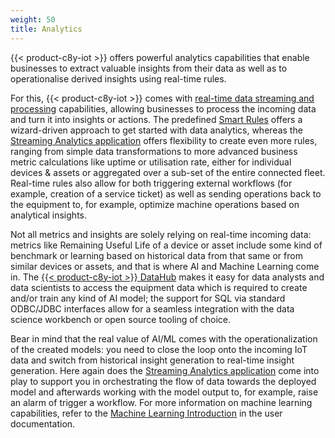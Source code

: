 ```yaml
---
weight: 50
title: Analytics
---
```


{{< product-c8y-iot >}} offers powerful analytics capabilities that enable businesses to extract valuable insights from their data as well as to operationalise derived insights using real-time rules. 

For this, {{< product-c8y-iot >}} comes with [real-time data streaming and processing](/concepts/realtime/) capabilities, allowing businesses to process the incoming data and turn it into insights or actions. The predefined [Smart Rules](/cockpit/smart-rules/) offers a wizard-driven approach to get started with data analytics, whereas the [Streaming Analytics application](/streaming-analytics/introduction-analytics/#home) offers flexibility to create even more rules, ranging from simple data transformations to more advanced business metric calculations like uptime or utilisation rate, either for individual devices & assets or aggregated over a sub-set of the entire connected fleet. Real-time rules also allow for both triggering external workflows (for example, creation of a service ticket) as well as sending operations back to the equipment to, for example, optimize machine operations based on analytical insights.

Not all metrics and insights are solely relying on real-time incoming data: metrics like Remaining Useful Life of a device or asset include some kind of benchmark or learning based on historical data from that same or from similar devices or assets, and that is where AI and Machine Learning come in. The [{{< product-c8y-iot >}} DataHub](/datahub/datahub-overview/) makes it easy for data analysts and data scientists to access the equipment data which is required to create and/or train any kind of AI model; the support for SQL via standard ODBC/JDBC interfaces allow for a seamless integration with the data science workbench or open source tooling of choice. 

Bear in mind that the real value of AI/ML comes with the operationalization of the created models: you need to close the loop onto the incoming IoT data and switch from historical insight generation to real-time insight generation. Here again does the [Streaming Analytics application](/streaming-analytics/introduction-analytics/#home) come into play to support you in orchestrating the flow of data towards the deployed model and afterwards working with the model output to, for example, raise an alarm of trigger a workflow. For more information on machine learning capabilities, refer to the [Machine Learning Introduction](/machine-learning/ml-introduction/) in the user documentation.
